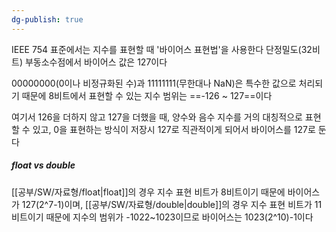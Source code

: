 ```yaml
---
dg-publish: true
---
```


IEEE 754 표준에서는 지수를 표현할 때 '바이어스 표현법'을 사용한다
단정밀도(32비트) 부동소수점에서 바이어스 값은 127이다

00000000(0이나 비정규화된 수)과 11111111(무한대나 NaN)은 특수한 값으로 처리되기 때문에
8비트에서 표현할 수 있는 지수 범위는 ==-126 ~ 127==이다

여기서 126을 더하지 않고 127을 더했을 때, 양수와 음수 지수를 거의 대칭적으로 표현할 수 있고, 0을 표현하는 방식이 저장시 127로 직관적이게 되어서 바이어스를 127로 둔다

##### float vs double

[[공부/SW/자료형/float\|float]]의 경우 지수 표현 비트가 8비트이기 때문에 바이어스가 127(2^7-1)이며,
[[공부/SW/자료형/double\|double]]의 경우 지수 표현 비트가 11비트이기 때문에 지수의 범위가 -1022~1023이므로 바이어스는 1023(2^10)-1이다